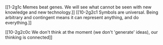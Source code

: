 [[1-2g1c Memes beat genes. We will see what cannot be seen with new knowledge and new technology.]]
[[10-2g2c1 Symbols are universal. Being arbitrary and contingent means it can represent anything, and do everything.]]

[[10-2g2c0c We don't think at the moment (we don't 'generate' ideas), our thinking is connected]]
